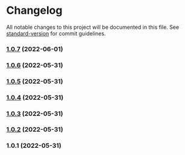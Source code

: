 # Changelog

All notable changes to this project will be documented in this file. See [standard-version](https://github.com/conventional-changelog/standard-version) for commit guidelines.

### [1.0.7](https://github.com/Foreinyel/moon-static/compare/v1.0.6...v1.0.7) (2022-06-01)

### [1.0.6](https://github.com/Foreinyel/moon-static/compare/v1.0.5...v1.0.6) (2022-05-31)

### [1.0.5](https://github.com/Foreinyel/moon-static/compare/v1.0.4...v1.0.5) (2022-05-31)

### [1.0.4](https://github.com/Foreinyel/moon-static/compare/v1.0.3...v1.0.4) (2022-05-31)

### [1.0.3](https://github.com/Foreinyel/moon-static/compare/v1.0.2...v1.0.3) (2022-05-31)

### [1.0.2](https://github.com/eggjs/egg-moon-static/compare/v1.0.1...v1.0.2) (2022-05-31)

### 1.0.1 (2022-05-31)
